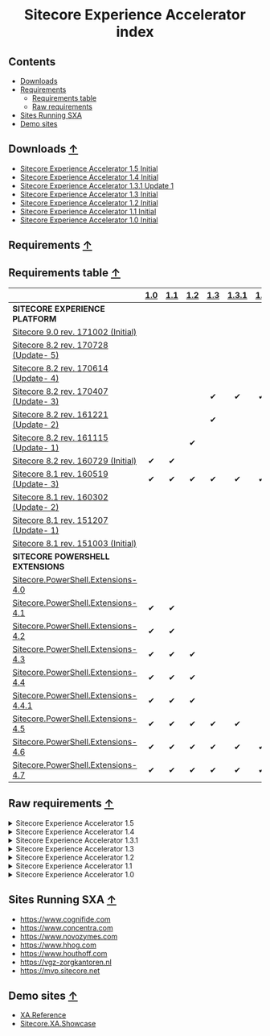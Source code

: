 <h1 align="center">
    Sitecore Experience Accelerator
	<br>
    index
</h1>


## Contents

- [Downloads](#downloads)
- [Requirements](#requirements)
    - [Requirements table](#requirements-table)
    - [Raw requirements](#raw-requirements)
- [Sites Running SXA](#sites-running-sxa)
- [Demo sites](#demo-sites)

## <a name="downloads" href="#downloads"></a> Downloads  [↑](#contents)
- [Sitecore Experience Accelerator 1.5 Initial][sxa_15]
- [Sitecore Experience Accelerator 1.4 Initial][sxa_14]
- [Sitecore Experience Accelerator 1.3.1 Update 1][sxa_131]
- [Sitecore Experience Accelerator 1.3 Initial][sxa_13]
- [Sitecore Experience Accelerator 1.2 Initial][sxa_12]
- [Sitecore Experience Accelerator 1.1 Initial][sxa_11]
- [Sitecore Experience Accelerator 1.0 Initial][sxa_10]

## <a name="requirements" href="#requirements"></a> Requirements  [↑](#contents)
## <a name="requirements-table" href="#requirements-table"></a> Requirements table  [↑](#contents)
|                                           |[1.0][sxa_10]|[1.1][sxa_11]|[1.2][sxa_12]|[1.3][sxa_13]|[1.3.1][sxa_131]|[1.4][sxa_14]|[1.5][sxa_15]|
|:-                                         |:-:|:-:|:-:|:-:|:---:|:-:|:-:|
|   **SITECORE EXPERIENCE PLATFORM**        |   |   |   |   |     |   |   |
|   [Sitecore 9.0 rev. 171002 (Initial)][sc_171002]      |   |   |   |   |     |   | ✔ |
|   [Sitecore 8.2 rev. 170728 (Update- 5)][sc_170728]    |   |   |   |   |     |   | ✔ |
|   [Sitecore 8.2 rev. 170614 (Update- 4)][sc_170614]    |   |   |   |   |     |   |   |
|   [Sitecore 8.2 rev. 170407 (Update- 3)][sc_170407]    |   |   |   | ✔ |  ✔  | ✔ |   |
|   [Sitecore 8.2 rev. 161221 (Update- 2)][sc_161221]    |   |   |   | ✔ |     |   |   |
|   [Sitecore 8.2 rev. 161115 (Update- 1)][sc_161115]    |   |   | ✔ |   |     |   |   |
|   [Sitecore 8.2 rev. 160729 (Initial)][sc_160729]      | ✔ | ✔ |   |   |     |   |   |
|   [Sitecore 8.1 rev. 160519 (Update- 3)][sc_160519]    | ✔ | ✔ | ✔ | ✔ |  ✔  | ✔ |   |
|   [Sitecore 8.1 rev. 160302 (Update- 2)][sc_160302]    |   |   |   |   |     |   |   |
|   [Sitecore 8.1 rev. 151207 (Update- 1)][sc_151207]    |   |   |   |   |     |   |   |
|   [Sitecore 8.1 rev. 151003 (Initial)][sc_151003]      |   |   |   |   |     |   |   |
|   **SITECORE POWERSHELL EXTENSIONS**      |   |   |   |   |     |   |   |
|   [Sitecore.PowerShell.Extensions-4.0][spe_4.0]      |   |   |   |   |     |   |   |
|   [Sitecore.PowerShell.Extensions-4.1][spe_4.1]      | ✔ | ✔ |   |   |     |   |   |
|   [Sitecore.PowerShell.Extensions-4.2][spe_4.2]      | ✔ | ✔ |   |   |     |   |   |
|   [Sitecore.PowerShell.Extensions-4.3][spe_4.3]      | ✔ | ✔ | ✔ |   |     |   |   |
|   [Sitecore.PowerShell.Extensions-4.4][spe_4.4]      | ✔ | ✔ | ✔ |   |     |   |   |
|   [Sitecore.PowerShell.Extensions-4.4.1][spe_4.4.1]  | ✔ | ✔ | ✔ |   |     |   |   |
|   [Sitecore.PowerShell.Extensions-4.5][spe_4.5]      | ✔ | ✔ | ✔ | ✔ |  ✔  |   |   |
|   [Sitecore.PowerShell.Extensions-4.6][spe_4.6]      | ✔ | ✔ | ✔ | ✔ |  ✔  | ✔ |   |
|   [Sitecore.PowerShell.Extensions-4.7][spe_4.7]      | ✔ | ✔ | ✔ | ✔ |  ✔  | ✔ | ✔ |


## <a name="raw-requirements" href="#raw-requirements"></a> Raw requirements  [↑](#contents)

<details><summary>Sitecore Experience Accelerator 1.5</summary><p>

**PLATFORM:**
 * Sitecore Experience Platform 9.0 rev. 171002 (Initial)
 * Sitecore Experience Platform 8.2 rev. 170728 (Update- 5)

 **SPE**
 * full 4.7 version for Sitecore 8.

`Note Only for standalone and scaled environment CM instance.`
</p></details>


<details><summary>Sitecore Experience Accelerator 1.4</summary><p>

**PLATFORM:**
 * Sitecore Experience Platform 8.2 rev. 170407 (8.2 Update-3)
 * Sitecore Experience Platform 8.1 rev. 160519 (8.1 Update-3)

 **SPE**
 * full 4.6 version for Sitecore 8.

`Note Only for standalone and scaled environment CM instance.`
</p></details>

<details><summary>Sitecore Experience Accelerator 1.3.1</summary><p>

**PLATFORM:**
 * Sitecore Experience Platform 8.2 rev. 170407 (8.2 Update-3)
 * Sitecore Experience Platform 8.1 rev. 160519 (8.1 Update-3)

 **SPE**
 * full 4.5 version for Sitecore 8.

`Note Only for standalone and scaled environment CM instance.`
</p></details>

<details><summary>Sitecore Experience Accelerator 1.3</summary><p>

**PLATFORM:**
 * Sitecore Experience Platform 8.2 rev. 170407 (8.2 Update-3)
 * Sitecore Experience Platform 8.1 rev. 160519 (8.1 Update-3)

 **SPE**
 * full 4.5 version for Sitecore 8.

</p></details>

<details><summary>Sitecore Experience Accelerator 1.2</summary><p>

**PLATFORM:**
 * Sitecore Experience Platform 8.2 rev. 161115 (8.2 Update-1)
 * Sitecore Experience Platform 8.1 rev. 160519 (8.1 Update-3)

 **SPE**
 * full 4.3 version for Sitecore 8.

</p></details>

<details><summary>Sitecore Experience Accelerator 1.1</summary><p>

**PLATFORM:**
 * Sitecore Experience Platform 8.2 rev. 160729 (8.2 Initial Release)
 * Sitecore Experience Platform 8.1 rev. 160519 (8.1 Update-3)

 **SPE**
 * Sitecore XP 8.1 – full 4.1 or later
 * Sitecore XP 8.2 – full 4.1 or later
</p></details>


<details><summary>Sitecore Experience Accelerator 1.0</summary><p>

**PLATFORM:**
* Sitecore Experience Platform 8.2 rev. 160729 (8.2 Initial Release)
* Sitecore Experience Platform 8.1 rev. 160519 (8.1 Update-3)

 **SPE**
 * Sitecore XP 8.1 – full 4.0 or later
 * Sitecore XP 8.2 – full 4.1 or later

</p></details>


## <a name="sites-running-sxa" href="#sites-running-sxa"></a> Sites Running SXA  [↑](#contents)

* https://www.cognifide.com
* https://www.concentra.com
* https://www.novozymes.com
* https://www.hhog.com
* https://www.houthoff.com
* https://vgz-zorgkantoren.nl
* https://mvp.sitecore.net


## <a name="demo-sites" href="#demo-sites"></a> Demo sites  [↑](#contents)

* [XA.Reference](https://github.com/alan-null/XA.Reference/releases)
* [Sitecore.XA.Showcase](https://github.com/Cognifide/Sitecore.XA.Showcase/releases)

[spe_4.0]: https://github.com/SitecorePowerShell/Console/releases/tag/4.0
[spe_4.1]: https://github.com/SitecorePowerShell/Console/releases/tag/4.1
[spe_4.2]: https://github.com/SitecorePowerShell/Console/releases/tag/4.2
[spe_4.3]: https://github.com/SitecorePowerShell/Console/releases/tag/4.3
[spe_4.4]: https://github.com/SitecorePowerShell/Console/releases/tag/4.4
[spe_4.4.1]: https://github.com/SitecorePowerShell/Console/releases/tag/4.4.1
[spe_4.5]: https://github.com/SitecorePowerShell/Console/releases/tag/4.5
[spe_4.6]: https://github.com/SitecorePowerShell/Console/releases/tag/4.6
[spe_4.7]: https://github.com/SitecorePowerShell/Console/releases/tag/4.7

[sxa_15]: https://dev.sitecore.net//en/Downloads/Sitecore_Experience_Accelerator/15/Sitecore_Experience_Accelerator_15_Initial_Release.aspx
[sxa_14]: https://dev.sitecore.net//en/Downloads/Sitecore_Experience_Accelerator/14/Sitecore_Experience_Accelerator_14_Initial_Release.aspx
[sxa_131]: https://dev.sitecore.net//en/Downloads/Sitecore_Experience_Accelerator/13/Sitecore_Experience_Accelerator_13_Update1.aspx
[sxa_13]: https://dev.sitecore.net//en/Downloads/Sitecore_Experience_Accelerator/13/Sitecore_Experience_Accelerator_13_Initial_Release.aspx
[sxa_12]: https://dev.sitecore.net//en/Downloads/Sitecore_Experience_Accelerator/12/Sitecore_Experience_Accelerator_12_Initial_Release.aspx
[sxa_11]: https://dev.sitecore.net//en/Downloads/Sitecore_Experience_Accelerator/11/Sitecore_Experience_Accelerator_11_Initial_Release.aspx
[sxa_10]: https://dev.sitecore.net//en/Downloads/Sitecore_Experience_Accelerator/10/Sitecore_Experience_Accelerator_10_Initial_Release.aspx


[sc_171002]: https://dev.sitecore.net/en/Downloads/Sitecore_Experience_Platform/90/Sitecore_Experience_Platform_90_Initial_Release.aspx
[sc_170728]: https://dev.sitecore.net/en/Downloads/Sitecore_Experience_Platform/82/Sitecore_Experience_Platform_82_Update5.aspx
[sc_170614]: https://dev.sitecore.net/en/Downloads/Sitecore_Experience_Platform/82/Sitecore_Experience_Platform_82_Update4.aspx
[sc_170407]: https://dev.sitecore.net/en/Downloads/Sitecore_Experience_Platform/82/Sitecore_Experience_Platform_82_Update3.aspx
[sc_161221]: https://dev.sitecore.net/en/Downloads/Sitecore_Experience_Platform/82/Sitecore_Experience_Platform_82_Update2.aspx
[sc_161115]: https://dev.sitecore.net/en/Downloads/Sitecore_Experience_Platform/82/Sitecore_Experience_Platform_82_Update1.aspx
[sc_160729]: https://dev.sitecore.net/en/Downloads/Sitecore_Experience_Platform/82/Sitecore_Experience_Platform_82_Initial_Release.aspx
[sc_160519]: https://dev.sitecore.net/en/Downloads/Sitecore_Experience_Platform/Sitecore_81/Sitecore_Experience_Platform_81_Update3.aspx
[sc_160302]: https://dev.sitecore.net/en/Downloads/Sitecore_Experience_Platform/Sitecore_81/Sitecore_Experience_Platform_81_Update2.aspx
[sc_151207]: https://dev.sitecore.net/en/Downloads/Sitecore_Experience_Platform/Sitecore_81/Sitecore_Experience_Platform_81_Update1.aspx
[sc_151003]: https://dev.sitecore.net/en/Downloads/Sitecore_Experience_Platform/Sitecore_81/Sitecore_Experience_Platform_81_Initial_Release.aspx